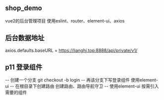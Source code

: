 ## shop_demo
vue2的后台管理项目
使用eslint、router、element-ui、axios
## 后台数据地址
axios.defaults.baseURL = https://lianghj.top:8888/api/private/v1/

## p11 登录组件
-- 创建一个分支
git checkout -b login
-- 再该分支下写登录组件
使用element-ui
-- 在根目录下创建路由
创建路由、路由导航守卫
-- 使用element-ui
按需引入需要的组件
